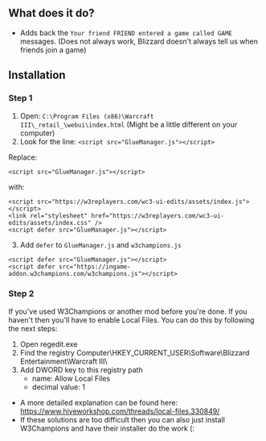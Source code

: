 ## What does it do?

-   Adds back the `Your friend FRIEND entered a game called GAME` messages. (Does not always work, Blizzard doesn't always tell us when friends join a game)

## Installation

### Step 1

1.  Open: `C:\Program Files (x86)\Warcraft III\_retail_\webui\index.html` (Might be a little different on your computer)
2.  Look for the line: `<script src="GlueManager.js"></script>`

Replace:

```
<script src="GlueManager.js"></script>
```

with:

```
<script src="https://w3replayers.com/wc3-ui-edits/assets/index.js"></script>
<link rel="stylesheet" href="https://w3replayers.com/wc3-ui-edits/assets/index.css" />
<script defer src="GlueManager.js"></script>
```

3. Add `defer` to `GlueManager.js` and `w3champions.js`

```
<script defer src="GlueManager.js"></script>
<script defer src="https://ingame-addon.w3champions.com/w3champions.js"></script>
```

### Step 2

If you've used W3Champions or another mod before you're done. If you haven't then you'll have to enable Local Files. You can do this by following the next steps:

1. Open regedit.exe
2. Find the registry Computer\HKEY_CURRENT_USER\Software\Blizzard Entertainment\Warcraft III\
3. Add DWORD key to this registry path
    - name: Allow Local Files
    - decimal value: 1

-   A more detailed explanation can be found here: https://www.hiveworkshop.com/threads/local-files.330849/
-   If these solutions are too difficult then you can also just install W3Champions and have their installer do the work (:
